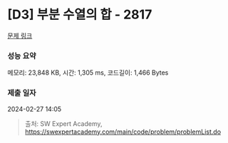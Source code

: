 # [D3] 부분 수열의 합 - 2817 

[문제 링크](https://swexpertacademy.com/main/code/problem/problemDetail.do?contestProbId=AV7IzvG6EksDFAXB) 

### 성능 요약

메모리: 23,848 KB, 시간: 1,305 ms, 코드길이: 1,466 Bytes

### 제출 일자

2024-02-27 14:05



> 출처: SW Expert Academy, https://swexpertacademy.com/main/code/problem/problemList.do